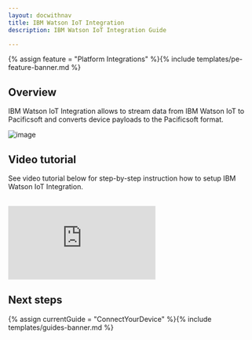 ```yaml
---
layout: docwithnav
title: IBM Watson IoT Integration
description: IBM Watson IoT Integration Guide 

---
```


{% assign feature = "Platform Integrations" %}{% include templates/pe-feature-banner.md %}

## Overview

IBM Watson IoT Integration allows to stream data from IBM Watson IoT to Pacificsoft and converts device payloads to the Pacificsoft format.

 ![image](/images/user-guide/integrations/ibm-watson-integration.svg)
 
## Video tutorial
 
See video tutorial below for step-by-step instruction how to setup IBM Watson IoT Integration.

<br/>
<div id="video">  
 <div id="video_wrapper">
     <iframe src="https://www.youtube.com/embed/eqSObPW2P1g" frameborder="0" allowfullscreen></iframe>
 </div>
</div> 


## Next steps

{% assign currentGuide = "ConnectYourDevice" %}{% include templates/guides-banner.md %}
